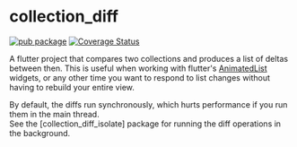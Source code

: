 # collection_diff


[![pub package](https://img.shields.io/pub/v/collection_diff.svg)](https://pub.dartlang.org/packages/collection_diff)
[![Coverage Status](https://coveralls.io/repos/pgithub/SunnyApp/collection_diff/badge.svg?branch=master)](https://coveralls.io/github/SunnyApp/collection_diff?branch=master)


A flutter project that compares two collections and produces a list of deltas between then.  This
is useful when working with flutter's [AnimatedList](https://flutter.dev/docs/catalog/samples/animated-list)
widgets, or any other time you want to respond to list changes without having to rebuild your entire
view.

By default, the diffs run synchronously, which hurts performance if you run them in the main thread.  
See the [collection_diff_isolate] package for running the diff operations in the background.

